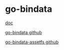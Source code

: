 # go-bindata

[doc](https://blog.csdn.net/sitebus/article/details/83827948)

[go-bindata github](https://github.com/jteeuwen/go-bindata/)

[go-bindata-assetfs github](https://github.com/elazarl/go-bindata-assetfs)